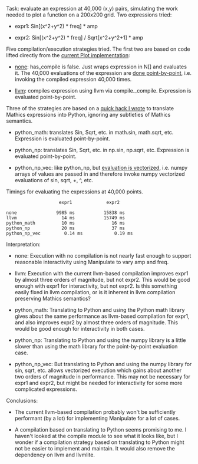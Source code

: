 Task: evaluate an expression at 40,000 (x,y) pairs, simulating the
work needed to plot a function on a 200x200 grid. Two expressions tried:

* expr1: Sin[(x^2+y^2) * freq] * amp

* expr2: Sin[(x^2+y^2) * freq] / Sqrt[x^2+y^2+1] * amp

Five compilation/execution strategies tried. The first two are based
on code lifted directly from the [current Plot
implementation](https://github.com/Mathics3/mathics-core/blob/master/mathics/eval/drawing/plot.py):

* [none](https://github.com/bdlucas1/math-plotting-demo/blob/62297f94db02cc39f784cb5e4135db8662e45d17/compile-timings/compile-timings.py#L48): has_compile is false. Just wraps expression in N[] and
  evaluates it. The 40,000 evaluations of the expression are [done
  point-by-point](https://github.com/bdlucas1/math-plotting-demo/blob/62297f94db02cc39f784cb5e4135db8662e45d17/compile-timings/compile-timings.py#L177), i.e. invoking the compiled expression 40,000 times.

* [llvm](https://github.com/bdlucas1/math-plotting-demo/blob/62297f94db02cc39f784cb5e4135db8662e45d17/compile-timings/compile-timings.py#L29): compiles expression using llvm via
  compile._compile. Expression is evaluated point-by-point.


Three of the strategies are based on a [quick hack I wrote](https://github.com/bdlucas1/math-plotting-demo/blob/62297f94db02cc39f784cb5e4135db8662e45d17/compile-timings/compile-timings.py#L83) to translate
Mathics expressions into Python, ignoring any subtleties of Mathics
semantics.

* python_math: translates Sin, Sqrt, etc. in math.sin, math.sqrt, etc.
  Expression is evaluated point-by-point.

* python_np: translates Sin, Sqrt, etc. in np.sin, np.sqrt, etc.
  Expression is evaluated point-by-point.

* python_np_vec: like python_np, but [evaluation is vectorized](https://github.com/bdlucas1/math-plotting-demo/blob/62297f94db02cc39f784cb5e4135db8662e45d17/compile-timings/compile-timings.py#L175),
  i.e. numpy arrays of values are passed in and therefore invoke numpy
  vectorized evaluations of sin, sqrt, +, ^, etc.

Timings for evaluating the expressions at 40,000 points.

                        expr1             expr2

    none               9985 ms           15838 ms
    llvm                 14 ms           15749 ms
    python_math          10 ms              16 ms
    python_np            20 ms              37 ms
    python_np_vec         0.14 ms            0.19 ms


Interpretation:

* none: Execution with no compilation is not nearly fast enough to support
  reasonable interactivity using Manipulate to vary amp and freq.

* llvm: Execution with the current llvm-based compilation improves
  expr1 by almost three orders of magnitude, but not expr2.  This
  would be good enough with expr1 for interactivity, but not expr2. Is
  this something easily fixed in llvm compilation, or is it inherent
  in llvm compilation preserving Mathics semantics?

* python_math: Translating to Python and using the Python math library
  gives about the same performance as llvm-based compilation for
  expr1, and also improves expr2 by almost three orders of
  magnitude. This would be good enough for interactivity in both
  cases.

* python_np: Translating to Python and using the numpy library is a
  little slower than using the math library for the point-by-point
  evaluation case.

* python_np_vec: But translating to Python and using the numpy library
  for sin, sqrt, etc. allows vectorized execution which gains about
  another two orders of magnitude in performance. This may not be
  necessary for expr1 and expr2, but might be needed for interactivity
  for some more complicated expressions.

Conclusions:

* The current llvm-based compilation probably won't be sufficiently
  performant (by a lot) for implementing Manipulate for a lot of cases.

* A compilation based on translating to Python seems promising to
  me. I haven't looked at the compile module to see what it looks
  like, but I wonder if a compilation strategy based on translating to
  Python might not be easier to implement and maintain. It would also
  remove the dependency on llvm and llvmlite.
